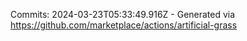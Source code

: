 Commits: 2024-03-23T05:33:49.916Z - Generated via https://github.com/marketplace/actions/artificial-grass
<br>
